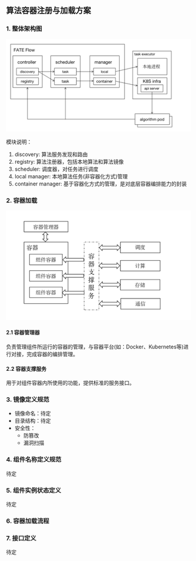 ## 算法容器注册与加载方案

### 1. 整体架构图
![整体架构图](../images/component_load.png)

模块说明：

1. discovery: 算法服务发现和路由
2. registry: 算法注册器，包括本地算法和算法镜像
3. scheduler: 调度器，对任务进行调度
4. local manager: 本地算法任务(非容器化方式)管理
5. container manager: 基于容器化方式的管理，是对底层容器编排能力的封装

### 2. 容器加载

![容器加载示意图](../images/docker_load.png)

#### 2.1 容器管理器

负责管理组件所运行的容器的管理，与容器平台(如：Docker、Kubernetes等)进行对接，完成容器的编排管理。

#### 2.2 容器支撑服务

用于对组件容器内所使用的功能，提供标准的服务接口。

### 3. 镜像定义规范

- 镜像命名：待定
- 目录结构：待定
- 安全性：
  - 防篡改
  - 漏洞扫描

### 4. 组件名称定义规范

待定

### 5. 组件实例状态定义
待定

### 6. 容器加载流程

### 7. 接口定义
待定